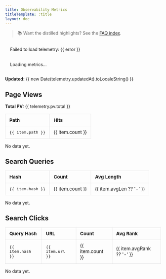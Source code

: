 ```yaml
---
title: Observability Metrics
titleTemplate: :title
layout: doc
---
```


> 📚 Want the distilled highlights? See the [FAQ index](/en/about/qa.html).

<script setup lang="ts">
import { onMounted, ref } from 'vue'

interface TelemetryData {
  updatedAt: string
  pv: { total: number; pathsTop: Array<{ path: string; count: number }> }
  search: {
    queriesTop: Array<{ hash: string; count: number; avgLen?: number }>
    clicksTop: Array<{ hash: string; url: string; count: number; avgRank?: number }>
  }
}

const telemetry = ref<TelemetryData | null>(null)
const error = ref<string | null>(null)

onMounted(async () => {
  try {
    const res = await fetch('/telemetry.json', { cache: 'no-store' })
    if (!res.ok) throw new Error(`HTTP ${res.status}`)
    telemetry.value = await res.json()
  } catch (err: any) {
    error.value = err?.message || String(err)
  }
})
</script>

<div v-if="error" class="telemetry-error">
  Failed to load telemetry: {{ error }}
</div>

<div v-else-if="!telemetry" class="telemetry-loading">
  Loading metrics…
</div>

<div v-else class="telemetry-report">
  <p><strong>Updated:</strong> {{ new Date(telemetry.updatedAt).toLocaleString() }}</p>
  <section>
    <h2>Page Views</h2>
    <p><strong>Total PV:</strong> {{ telemetry.pv.total }}</p>
    <table v-if="telemetry.pv.pathsTop.length">
      <thead><tr><th>Path</th><th>Hits</th></tr></thead>
      <tbody>
        <tr v-for="item in telemetry.pv.pathsTop" :key="item.path">
          <td><code>{{ item.path }}</code></td>
          <td>{{ item.count }}</td>
        </tr>
      </tbody>
    </table>
    <p v-else>No data yet.</p>
  </section>

  <section>
    <h2>Search Queries</h2>
    <table v-if="telemetry.search.queriesTop.length">
      <thead><tr><th>Hash</th><th>Count</th><th>Avg Length</th></tr></thead>
      <tbody>
        <tr v-for="item in telemetry.search.queriesTop" :key="item.hash">
          <td><code>{{ item.hash }}</code></td>
          <td>{{ item.count }}</td>
          <td>{{ item.avgLen ?? '-' }}</td>
        </tr>
      </tbody>
    </table>
    <p v-else>No data yet.</p>
  </section>

  <section>
    <h2>Search Clicks</h2>
    <table v-if="telemetry.search.clicksTop.length">
      <thead><tr><th>Query Hash</th><th>URL</th><th>Count</th><th>Avg Rank</th></tr></thead>
      <tbody>
        <tr v-for="item in telemetry.search.clicksTop" :key="item.hash + item.url">
          <td><code>{{ item.hash }}</code></td>
          <td><code>{{ item.url }}</code></td>
          <td>{{ item.count }}</td>
          <td>{{ item.avgRank ?? '-' }}</td>
        </tr>
      </tbody>
    </table>
    <p v-else>No data yet.</p>
  </section>
</div>

<style scoped>
.telemetry-report table {
  width: 100%;
  border-collapse: collapse;
  margin: 1rem 0;
  font-size: 0.95rem;
}
.telemetry-report th,
.telemetry-report td {
  border: 1px solid rgba(60, 60, 67, 0.12);
  padding: 0.6rem 0.8rem;
  text-align: left;
}
.telemetry-loading,
.telemetry-error {
  padding: 1rem;
}
</style>
